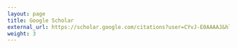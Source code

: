 ```yaml
---
layout: page
title: Google Scholar
external_url: https://scholar.google.com/citations?user=CYvJ-E0AAAAJ&hl=en
weight: 3
---
```

